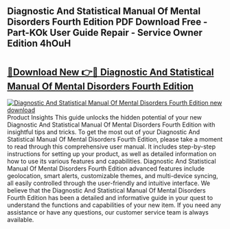 ## Diagnostic And Statistical Manual Of Mental Disorders Fourth Edition PDF Download Free - Part-KOk User Guide Repair - Service Owner Edition 4hOuH

# <h2><a href="http://bc38070.oget.top/?id=Diagnostic+And+Statistical+Manual+Of+Mental+Disorders+Fourth+Edition">🔗Download New 👉🔴 Diagnostic And Statistical Manual Of Mental Disorders Fourth Edition</a></h2>

[![Diagnostic And Statistical Manual Of Mental Disorders Fourth Edition new download](https://i.imgur.com/5g1atiW.png)](http://bc38070.oget.top/?id=Diagnostic+And+Statistical+Manual+Of+Mental+Disorders+Fourth+Edition)
Product Insights This guide unlocks the hidden potential of your new Diagnostic And Statistical Manual Of Mental Disorders Fourth Edition with insightful tips and tricks. To get the most out of your Diagnostic And Statistical Manual Of Mental Disorders Fourth Edition, please take a moment to read through this comprehensive user manual. It includes step-by-step instructions for setting up your product, as well as detailed information on how to use its various features and capabilities. Diagnostic And Statistical Manual Of Mental Disorders Fourth Edition advanced features include geolocation, smart alerts, customizable themes, and multi-device syncing, all easily controlled through the user-friendly and intuitive interface. We believe that the Diagnostic And Statistical Manual Of Mental Disorders Fourth Edition has been a detailed and informative guide in your quest to understand the functions and capabilities of your new item. If you need any assistance or have any questions, our customer service team is always available.
